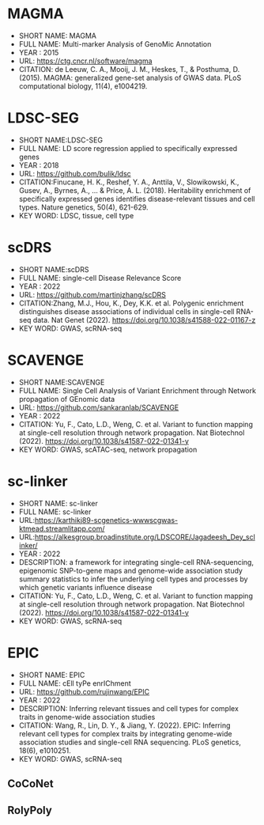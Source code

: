 # MAGMA
- SHORT NAME: MAGMA
- FULL NAME: Multi-marker Analysis of GenoMic Annotation
- YEAR : 2015
- URL: https://ctg.cncr.nl/software/magma
- CITATION: de Leeuw, C. A., Mooij, J. M., Heskes, T., & Posthuma, D. (2015). MAGMA: generalized gene-set analysis of GWAS data. PLoS computational biology, 11(4), e1004219.

# LDSC-SEG
- SHORT NAME:LDSC-SEG
- FULL NAME: LD score regression applied to specifically expressed genes
- YEAR : 2018
- URL: https://github.com/bulik/ldsc
- CITATION:Finucane, H. K., Reshef, Y. A., Anttila, V., Slowikowski, K., Gusev, A., Byrnes, A., ... & Price, A. L. (2018). Heritability enrichment of specifically expressed genes identifies disease-relevant tissues and cell types. Nature genetics, 50(4), 621-629.
- KEY WORD: LDSC, tissue, cell type

# scDRS
- SHORT NAME:scDRS
- FULL NAME: single-cell Disease Relevance Score 
- YEAR : 2022
- URL: https://github.com/martinjzhang/scDRS
- CITATION:Zhang, M.J., Hou, K., Dey, K.K. et al. Polygenic enrichment distinguishes disease associations of individual cells in single-cell RNA-seq data. Nat Genet (2022). https://doi.org/10.1038/s41588-022-01167-z
- KEY WORD: GWAS, scRNA-seq

# SCAVENGE
- SHORT NAME:SCAVENGE
- FULL NAME: Single Cell Analysis of Variant Enrichment through Network propagation of GEnomic data
- URL: https://github.com/sankaranlab/SCAVENGE
- YEAR : 2022
- CITATION: Yu, F., Cato, L.D., Weng, C. et al. Variant to function mapping at single-cell resolution through network propagation. Nat Biotechnol (2022). https://doi.org/10.1038/s41587-022-01341-y
- KEY WORD: GWAS, scATAC-seq, network propagation

# sc-linker
- SHORT NAME: sc-linker
- FULL NAME: sc-linker
- URL:https://karthikj89-scgenetics-wwwscgwas-ktmead.streamlitapp.com/ 
- URL:https://alkesgroup.broadinstitute.org/LDSCORE/Jagadeesh_Dey_sclinker/
- YEAR : 2022
- DESCRIPTION: a framework for integrating single-cell RNA-sequencing, epigenomic SNP-to-gene maps and genome-wide association study summary statistics to infer the underlying cell types and processes by which genetic variants influence disease
- CITATION: Yu, F., Cato, L.D., Weng, C. et al. Variant to function mapping at single-cell resolution through network propagation. Nat Biotechnol (2022). https://doi.org/10.1038/s41587-022-01341-y
- KEY WORD: GWAS, scRNA-seq

# EPIC
- SHORT NAME: EPIC
- FULL NAME: cEll tyPe enrIChment
- URL: https://github.com/rujinwang/EPIC
- YEAR : 2022
- DESCRIPTION: Inferring relevant tissues and cell types for complex traits in genome-wide association studies
- CITATION: Wang, R., Lin, D. Y., & Jiang, Y. (2022). EPIC: Inferring relevant cell types for complex traits by integrating genome-wide association studies and single-cell RNA sequencing. PLoS genetics, 18(6), e1010251.
- KEY WORD: GWAS, scRNA-seq

## CoCoNet 
## RolyPoly
